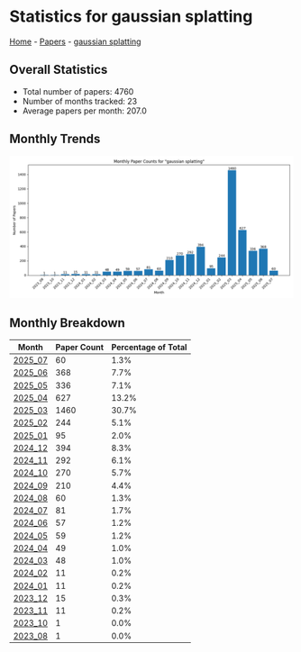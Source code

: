 # Statistics for gaussian splatting

[Home](https://arxcompass.github.io) - [Papers](https://arxcompass.github.io/papers) - [gaussian splatting](https://arxcompass.github.io/papers/gaussian_splatting)

## Overall Statistics

- Total number of papers: 4760
- Number of months tracked: 23
- Average papers per month: 207.0

## Monthly Trends

![Monthly Paper Counts](monthly_stats.png)

## Monthly Breakdown

| Month | Paper Count | Percentage of Total |
| --- | --- | --- |
| [2025_07](./2025_07/papers_1.md) | 60 | 1.3% |
| [2025_06](./2025_06/papers_1.md) | 368 | 7.7% |
| [2025_05](./2025_05/papers_1.md) | 336 | 7.1% |
| [2025_04](./2025_04/papers_1.md) | 627 | 13.2% |
| [2025_03](./2025_03/papers_1.md) | 1460 | 30.7% |
| [2025_02](./2025_02/papers_1.md) | 244 | 5.1% |
| [2025_01](./2025_01/papers_1.md) | 95 | 2.0% |
| [2024_12](./2024_12/papers_1.md) | 394 | 8.3% |
| [2024_11](./2024_11/papers_1.md) | 292 | 6.1% |
| [2024_10](./2024_10/papers_1.md) | 270 | 5.7% |
| [2024_09](./2024_09/papers_1.md) | 210 | 4.4% |
| [2024_08](./2024_08/papers_1.md) | 60 | 1.3% |
| [2024_07](./2024_07/papers_1.md) | 81 | 1.7% |
| [2024_06](./2024_06/papers_1.md) | 57 | 1.2% |
| [2024_05](./2024_05/papers_1.md) | 59 | 1.2% |
| [2024_04](./2024_04/papers_1.md) | 49 | 1.0% |
| [2024_03](./2024_03/papers_1.md) | 48 | 1.0% |
| [2024_02](./2024_02/papers_1.md) | 11 | 0.2% |
| [2024_01](./2024_01/papers_1.md) | 11 | 0.2% |
| [2023_12](./2023_12/papers_1.md) | 15 | 0.3% |
| [2023_11](./2023_11/papers_1.md) | 11 | 0.2% |
| [2023_10](./2023_10/papers_1.md) | 1 | 0.0% |
| [2023_08](./2023_08/papers_1.md) | 1 | 0.0% |
